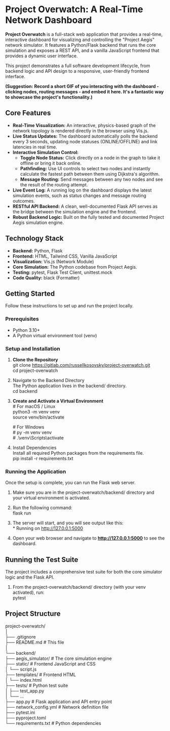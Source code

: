 # **Project Overwatch: A Real-Time Network Dashboard**

**Project Overwatch** is a full-stack web application that provides a real-time, interactive dashboard for visualizing and controlling the "Project Aegis" network simulator. It features a Python/Flask backend that runs the core simulation and exposes a REST API, and a vanilla JavaScript frontend that provides a dynamic user interface.

This project demonstrates a full software development lifecycle, from backend logic and API design to a responsive, user-friendly frontend interface.

**(Suggestion: Record a short GIF of you interacting with the dashboard \- clicking nodes, routing messages \- and embed it here. It's a fantastic way to showcase the project's functionality.)**

## **Core Features**

* **Real-Time Visualization:** An interactive, physics-based graph of the network topology is rendered directly in the browser using Vis.js.  
* **Live Status Updates:** The dashboard automatically polls the backend every 3 seconds, updating node statuses (ONLINE/OFFLINE) and link latencies in real time.  
* **Interactive Simulation Control:**  
  * **Toggle Node Status:** Click directly on a node in the graph to take it offline or bring it back online.  
  * **Pathfinding:** Use UI controls to select two nodes and instantly calculate the fastest path between them using Dijkstra's algorithm.  
  * **Message Routing:** Send messages between any two nodes and see the result of the routing attempt.  
* **Live Event Log:** A running log on the dashboard displays the latest simulation events, such as status changes and message routing outcomes.  
* **RESTful API Backend:** A clean, well-documented Flask API serves as the bridge between the simulation engine and the frontend.  
* **Robust Backend Logic:** Built on the fully tested and documented Project Aegis simulation engine.

## **Technology Stack**

* **Backend:** Python, Flask  
* **Frontend:** HTML, Tailwind CSS, Vanilla JavaScript  
* **Visualization:** Vis.js (Network Module)  
* **Core Simulation:** The Python codebase from Project Aegis.  
* **Testing:** pytest, Flask Test Client, unittest.mock  
* **Code Quality:** black (Formatter)

## **Getting Started**

Follow these instructions to set up and run the project locally.

### **Prerequisites**

* Python 3.10+  
* A Python virtual environment tool (venv)

### **Setup and Installation**

1. **Clone the Repository**  
   git clone <https://gitlab.com/russellkosovsky/project-overwatch.git>  
   cd project-overwatch

2. Navigate to the Backend Directory  
   The Python application lives in the backend/ directory.  
   cd backend

3. **Create and Activate a Virtual Environment**  
   \# For macOS / Linux  
   python3 \-m venv venv  
   source venv/bin/activate

   \# For Windows  
   \# py \-m venv venv  
   \# .\\venv\\Scripts\\activate

4. Install Dependencies  
   Install all required Python packages from the requirements file.  
   pip install \-r requirements.txt

### **Running the Application**

Once the setup is complete, you can run the Flask web server.

1. Make sure you are in the project-overwatch/backend/ directory and your virtual environment is activated.  
2. Run the following command:  
   flask run

3. The server will start, and you will see output like this:  
    \* Running on http://127.0.0.1:5000

4. Open your web browser and navigate to **http://127.0.0.1:5000** to see the dashboard.

## **Running the Test Suite**

The project includes a comprehensive test suite for both the core simulator logic and the Flask API.

1. From the project-overwatch/backend/ directory (with your venv activated), run:  
   pytest

## **Project Structure**

project-overwatch/  
│  
├── .gitignore  
├── README.md               \# This file  
│  
└── backend/  
    ├── aegis\_simulator/    \# The core simulation engine  
    ├── static/             \# Frontend JavaScript and CSS  
    │   └── script.js  
    ├── templates/          \# Frontend HTML  
    │   └── index.html  
    ├── tests/              \# Python test suite  
    │   ├── test\_app.py  
    │   └── ...  
    ├── app.py              \# Flask application and API entry point  
    ├── network\_config.yml  \# Network definition file  
    ├── pytest.ini  
    ├── pyproject.toml  
    └── requirements.txt    \# Python dependencies  